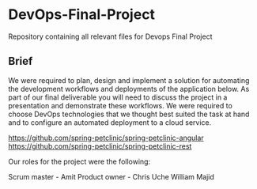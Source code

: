# DevOps-Final-Project
Repository containing all relevant files for Devops Final Project

## Brief
We were required to plan, design and implement a solution for automating the development workflows and deployments of the application below. As part of our final deliverable you will need to discuss the project in a presentation and demonstrate these workflows. We were required to choose DevOps technologies that we thought best suited the task at hand and to configure an automated deployment to a cloud service.

https://github.com/spring-petclinic/spring-petclinic-angular https://github.com/spring-petclinic/spring-petclinic-rest

Our roles for the project were the following:

Scrum master - Amit
Product owner - Chris
Uche
William
Majid